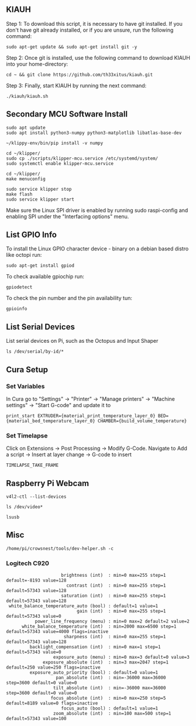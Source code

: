 ## KIAUH

Step 1:
To download this script, it is necessary to have git installed. If you don't have git already installed, or if you are unsure, run the following command:
```
sudo apt-get update && sudo apt-get install git -y
```
Step 2:
Once git is installed, use the following command to download KIAUH into your home-directory:
```
cd ~ && git clone https://github.com/th33xitus/kiauh.git
```
Step 3:
Finally, start KIAUH by running the next command:
```
./kiauh/kiauh.sh
```

## Secondary MCU Software Install

```
sudo apt update
sudo apt install python3-numpy python3-matplotlib libatlas-base-dev
```

```
~/klippy-env/bin/pip install -v numpy
```

```
cd ~/klipper/
sudo cp ./scripts/klipper-mcu.service /etc/systemd/system/
sudo systemctl enable klipper-mcu.service
```

```
cd ~/klipper/
make menuconfig
```

```
sudo service klipper stop
make flash
sudo service klipper start
```

Make sure the Linux SPI driver is enabled by running sudo raspi-config and enabling SPI under the "Interfacing options" menu.

## List GPIO Info

To install the Linux GPIO character device - binary on a debian based distro like octopi run:
```
sudo apt-get install gpiod
```

To check available gpiochip run:
```
gpiodetect
```

To check the pin number and the pin availability tun:
```
gpioinfo
```

## List Serial Devices

List serial devices on Pi, such as the Octopus and Input Shaper
```
ls /dev/serial/by-id/*
```

## Cura Setup

### Set Variables

In Cura go to "Settings" -> "Printer" -> "Manage printers" -> "Machine settings" -> "Start G-code" and update it to
```
print_start EXTRUDER={material_print_temperature_layer_0} BED={material_bed_temperature_layer_0} CHAMBER={build_volume_temperature}
```

### Set Timelapse

Click on Extensions -> Post Processing -> Modify G-Code.
Navigate to Add a script -> Insert at layer change -> G-code to insert
```
TIMELAPSE_TAKE_FRAME
```

## Raspberry Pi Webcam

```
v4l2-ctl --list-devices
```
```
ls /dev/video*
```
```
lsusb
```


## Misc
```
/home/pi/crowsnest/tools/dev-helper.sh -c
```

### Logitech C920
```
                     brightness (int)  : min=0 max=255 step=1 default=-8193 value=128
                       contrast (int)  : min=0 max=255 step=1 default=57343 value=128
                     saturation (int)  : min=0 max=255 step=1 default=57343 value=128
 white_balance_temperature_auto (bool) : default=1 value=1
                           gain (int)  : min=0 max=255 step=1 default=57343 value=0
           power_line_frequency (menu) : min=0 max=2 default=2 value=2
      white_balance_temperature (int)  : min=2000 max=6500 step=1 default=57343 value=4000 flags=inactive
                      sharpness (int)  : min=0 max=255 step=1 default=57343 value=128
         backlight_compensation (int)  : min=0 max=1 step=1 default=57343 value=0
                  exposure_auto (menu) : min=0 max=3 default=0 value=3
              exposure_absolute (int)  : min=3 max=2047 step=1 default=250 value=250 flags=inactive
         exposure_auto_priority (bool) : default=0 value=1
                   pan_absolute (int)  : min=-36000 max=36000 step=3600 default=0 value=0
                  tilt_absolute (int)  : min=-36000 max=36000 step=3600 default=0 value=0
                 focus_absolute (int)  : min=0 max=250 step=5 default=8189 value=0 flags=inactive
                     focus_auto (bool) : default=1 value=1
                  zoom_absolute (int)  : min=100 max=500 step=1 default=57343 value=100
```
